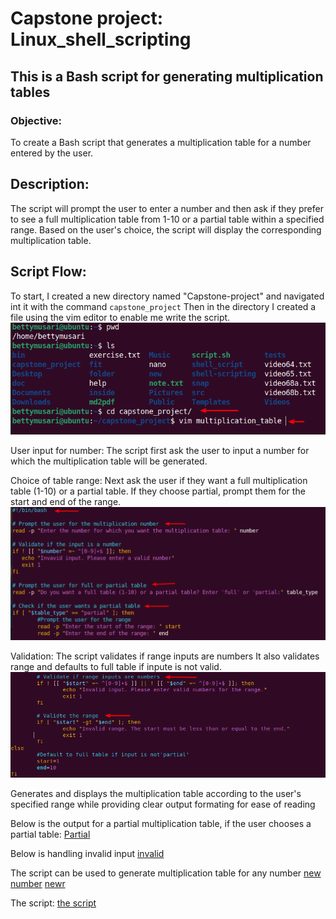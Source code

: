 # Capstone project: Linux_shell_scripting
## This is a Bash script for generating multiplication tables

### Objective: 
To create a Bash script that generates a multiplication table for a number entered by the user.

## Description:
The script will prompt the user to enter a number and then ask if they prefer to see a full multiplication table from 1-10 or a partial table within a specified range. Based on the user's choice, the script will display the corresponding multiplication table.

## Script Flow:
To start, I created a new directory named "Capstone-project" and navigated int it with the command `capstone_project`
Then in the directory I created a file using the vim editor to enable me write the script.
![Multi table](./img/1.Mutiplication%20table.png)

User input for number: The script first ask the user to input a number for which the multiplication table will be generated.

Choice of table range: Next ask the user if they want a full multiplication table (1-10) or a partial table. If they choose partial, prompt them for the start and end of the range.
![script prompt](./img/2.%20script-prompt.png)

Validation: The script validates if range inputs are numbers
It also validates range and defaults to full table if inpute is not valid. ![validate](./img/3.validate.png)

Generates and displays the multiplication table according to the user's specified range while providing clear output formating for ease of reading

Below is the output for a partial multiplication table, if the user chooses a partial table:
[Partial](./img/4.partial.png)

Below is handling invalid input
[invalid](./img/5.invalid.png)

The script can be used to generate multiplication table for any number
[new number](./img/7.newer.png)
[newr](./img/6.new.png)


The script:
[the script](./img/8.%20the%20script.png)




